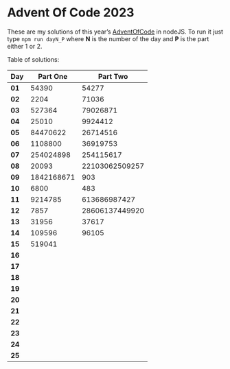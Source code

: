 # Advent Of Code 2023
These are my solutions of this year’s [AdventOfCode](https://adventofcode.com/2023) in nodeJS.
To run it just type `npm run dayN_P` where **N** is the number of the day and **P** is the part either 1 or 2.

Table of solutions:

| Day    | Part One       | Part Two       |
|--------|----------------|----------------|
| **01** | 54390          | 54277          |
| **02** | 2204           | 71036          |
| **03** | 527364         | 79026871       |
| **04** | 25010          | 9924412        |
| **05** | 84470622       | 26714516       |
| **06** | 1108800        | 36919753       |
| **07** | 254024898      | 254115617      |
| **08** | 20093          | 22103062509257 |
| **09** | 1842168671     | 903            |
| **10** | 6800           | 483            |
| **11** | 9214785        | 613686987427   |
| **12** | 7857           | 28606137449920 |
| **13** | 31956          | 37617          |
| **14** | 109596         | 96105          |
| **15** | 519041         |                |
| **16** |                |                |
| **17** |                |                |
| **18** |                |                |
| **19** |                |                |
| **20** |                |                |
| **21** |                |                |
| **22** |                |                |
| **23** |                |                |
| **24** |                |                |
| **25** |                |
